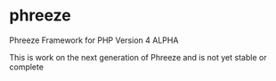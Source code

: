 # phreeze
Phreeze Framework for PHP Version 4 ALPHA

This is work on the next generation of Phreeze and is not yet stable or complete
